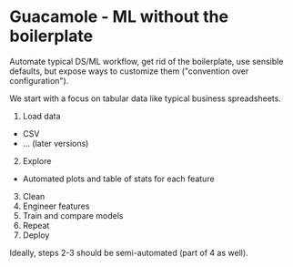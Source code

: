 # Guacamole - ML without the boilerplate

Automate typical DS/ML workflow, get rid of the boilerplate, use sensible defaults, but expose ways to customize them ("convention over configuration").

We start with a focus on tabular data like typical business spreadsheets.

1. Load data
  - CSV
  - ... (later versions)
2. Explore
  - Automated plots and table of stats for each feature
3. Clean
4. Engineer features
5. Train and compare models
6. Repeat
7. Deploy

Ideally, steps 2-3 should be semi-automated (part of 4 as well).
